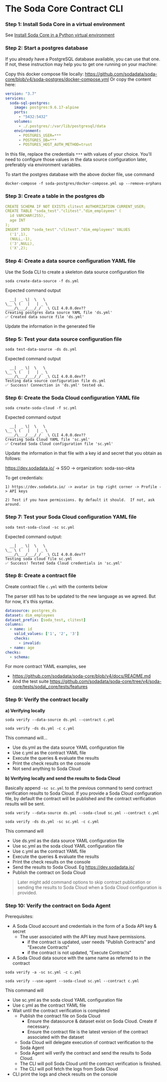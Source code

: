 # The Soda Core Contract CLI

### Step 1: Install Soda Core in a virtual environment

See [Install Soda Core in a Python virtual environment](./install.md)

### Step 2: Start a postgres database

If you already have a PostgreSQL database available, you can use that one.  
If not, these instruction may help you to get one running on your machine:

Copy this docker compose file locally: https://github.com/sodadata/soda-core/blob/v4/soda-postgres/docker-compose.yml
Or copy the content here:

```yaml
version: "3.7"
services:
  soda-sql-postgres:
    image: postgres:9.6.17-alpine
    ports:
      - "5432:5432"
    volumes:
      - ./.postgres/:/var/lib/postgresql/data
    environment:
      - POSTGRES_USER=***
      - POSTGRES_DB=***
      - POSTGRES_HOST_AUTH_METHOD=trust
```

In this file, replace the credentials `***` with values of your choice.  You'll need to configure those 
values in the data source configuration later, preferably via environment variables.  

To start the postgres database with the above docker file, use command
```
docker-compose -f soda-postgres/docker-compose.yml up --remove-orphans
```

### Step 3: Create a table in the postgres db

```yaml
CREATE SCHEMA IF NOT EXISTS clitest AUTHORIZATION CURRENT_USER;
CREATE TABLE "soda_test"."clitest"."dim_employees" (
  id VARCHAR(255),
  age INT
);
INSERT INTO "soda_test"."clitest"."dim_employees" VALUES
  ('1',1),
  (NULL,-1),
  ('3',NULL),
  ('X',2);
```

### Step 4: Create a data source configuration YAML file

Use the Soda CLI to create a skeleton data source configuration file

`soda create-data-source -f ds.yml`

Expected command output

```
  __|  _ \|  \   \
\__ \ (   |   | _ \
____/\___/___/_/  _\ CLI 4.0.0.dev??
Creating postgres data source YAML file 'ds.yml'
✅ Created data source file 'ds.yml'
```

Update the information in the generated file

### Step 5: Test your data source configuration file

`soda test-data-source -ds ds.yml`

Expected command output

```
  __|  _ \|  \   \
\__ \ (   |   | _ \
____/\___/___/_/  _\ CLI 4.0.0.dev??
Testing data source configuration file ds.yml
✅ Success! Connection in 'ds.yml' tested ok.
```

### Step 6: Create the Soda Cloud configuration YAML file

`soda create-soda-cloud -f sc.yml`

Expected command output

```
  __|  _ \|  \   \
\__ \ (   |   | _ \
____/\___/___/_/  _\ CLI 4.0.0.dev??
Creating Soda Cloud YAML file 'sc.yml'
✅ Created Soda Cloud configuration file 'sc.yml'
```

Update the information in that file with a key id and secret that you obtain as follows:

https://dev.sodadata.io/ -> SSO -> organization: soda-sso-okta

To get credentials:

```
1) https://dev.sodadata.io/ -> avatar in top right corner -> Profile -> API keys

2) Test if you have permissions. By default it should.  If not, ask around.
```

### Step 7: Test your Soda Cloud configuration YAML file

`soda test-soda-cloud -sc sc.yml`

Expected command output:

```
  __|  _ \|  \   \
\__ \ (   |   | _ \
____/\___/___/_/  _\ CLI 4.0.0.dev??
Testing soda cloud file sc.yml
✅ Success! Tested Soda Cloud credentials in 'sc.yml'
```

### Step 8: Create a contract file

Create contract file `c.yml` with the contents below

The parser still has to be updated to the new language as we agreed. But for now, it's this syntax.

```yaml
datasource: postgres_ds
dataset: dim_employees
dataset_prefix: [soda_test, clitest]
columns:
  - name: id
    valid_values: ['1', '2', '3']
    checks:
      - invalid:
  - name: age
checks:
  - schema:
```

For more contract YAML examples, see

* https://github.com/sodadata/soda-core/blob/v4/docs/README.md
* And the test suite https://github.com/sodadata/soda-core/tree/v4/soda-core/tests/soda\_core/tests/features

### Step 9: Verify the contract locally

**a) Verifying locally**

`soda verify --data-source ds.yml --contract c.yml`

`soda verify -ds ds.yml -c c.yml`

This command will...

* Use ds.yml as the data source YAML configuration file
* Use c.yml as the contract YAML file
* Execute the queries & evaluate the results
* Print the check results on the console
* Not send anything to Soda Cloud

**b) Verifying locally and send the results to Soda Cloud**

Basically append `-sc sc.yml` to the previous command to send contract verification results to Soda Cloud. If you provide a Soda Cloud configuration file, by default the contract will be published and the contract verification results will be sent.

`soda verify --data-source ds.yml --soda-cloud sc.yml --contract c.yml`

`soda verify -ds ds.yml -sc sc.yml -c c.yml`

This command will

* Use ds.yml as the data source YAML configuration file
* Use sc.yml as the soda cloud YAML configuration file
* Use c.yml as the contract YAML file
* Execute the queries & evaluate the results
* Print the check results on the console
* Send the results to Soda Cloud. Eg https://dev.sodadata.io/
* Publish the contract on Soda Cloud

> Later might add command options to skip contract publication or sending the results to Soda Cloud when a Soda Cloud configuration is provided.

### Step 10: Verify the contract on Soda Agent

Prerequisites:

* A Soda Cloud account and credentials in the form of a Soda API key & secret
  * The user associated with the API key must have permissions.
    * if the contract is updated, user needs "Publish Contracts" and "Execute Contracts"
    * if the contract is not updated, "Execute Contracts"
* A Soda Cloud data source with the same name as referred to in the contract

`soda verify -a -sc sc.yml -c c.yml`

`soda verify --use-agent --soda-cloud sc.yml --contract c.yml`

This command will

* Use sc.yml as the soda cloud YAML configuration file
* Use c.yml as the contract YAML file
* Wait until the contract verification is completed
  * Publish the contract file on Soda Cloud
    * Ensure the datasource & dataset exist on Soda Cloud. Create if necessary.
    * Ensure the contract file is the latest version of the contract associated with the dataset
  * Soda Cloud will delegate execution of contract verification to the Soda Agent
  * Soda Agent will verify the contract and send the results to Soda Cloud.
  * The CLI will poll Soda Cloud until the contract verification is finished.
  * The CLI will poll fetch the logs from Soda Cloud
* CLI print the logs and check results on the console
